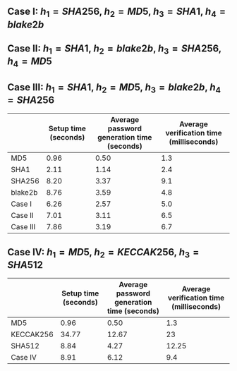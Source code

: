 ## Case I: $h_1=SHA256$, $h_2=MD5$, $h_3=SHA1$, $h_4=blake2b$

## Case II:  $h_1=SHA1$, $h_2=blake2b$, $h_3=SHA256$, $h_4=MD5$

## Case III:  $h_1=SHA1$, $h_2=MD5$, $h_3=blake2b$, $h_4=SHA256$

|          | Setup time (seconds) | Average password generation time (seconds) | Average verification time (milliseconds) |
| -------- | -------------------- | ------------------------------------------ | ---------------------------------------- |
| MD5      | 0.96                 | 0.50                                       | 1.3                                      |
| SHA1     | 2.11                 | 1.14                                       | 2.4                                      |
| SHA256   | 8.20                 | 3.37                                       | 9.1                                      |
| blake2b  | 8.76                 | 3.59                                       | 4.8                                      |
| Case I   | 6.26                 | 2.57                                       | 5.0                                      |
| Case II  | 7.01                 | 3.11                                       | 6.5                                      |
| Case III | 7.86                 | 3.19                                       | 6.7                                      |

## Case IV: $h_1=MD5$, $h_2=KECCAK256$, $h_3=SHA512$

|           | Setup time (seconds) | Average password generation time (seconds) | Average verification time (milliseconds) |
| --------- | -------------------- | ------------------------------------------ | ---------------------------------------- |
| MD5       | 0.96                 | 0.50                                       | 1.3                                      |
| KECCAK256 | 34.77                | 12.67                                      | 23                                       |
| SHA512    | 8.84                 | 4.27                                       | 12.25                                    |
| Case IV   | 8.91                 | 6.12                                       | 9.4                                      |

